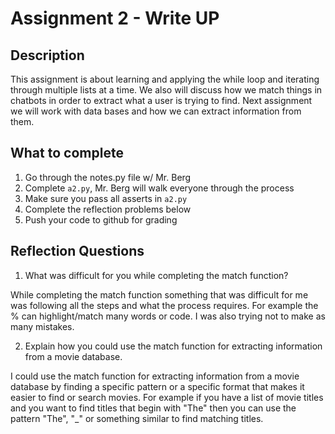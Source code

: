 # Assignment 2 - Write UP

## Description
This assignment is about learning and applying the while loop and iterating through multiple lists at a time.  We also will discuss how we match things in chatbots in order to extract what a user is trying to find.  Next assignment we will work with data bases and how we can extract information from them. 

## What to complete
1. Go through the notes.py file w/ Mr. Berg
2. Complete `a2.py`, Mr. Berg will walk everyone through the process
3. Make sure you pass all asserts in `a2.py`
4. Complete the reflection problems below
5. Push your code to github for grading

## Reflection Questions
1. What was difficult for you while completing the match function?

While completing the match function something that was difficult for me was 
following all the steps and what the process requires. For example the % can 
highlight/match many words or code. I was also trying not to make as many 
mistakes. 


2. Explain how you could use the match function for extracting information from a movie database.

I could use the match function for extracting information from a movie database 
by finding a specific pattern or a specific format that makes it easier to find or
search movies. For example if you have a list of movie titles and you want to find titles that begin with
"The" then you can use the pattern "The", "_" or something similar to find matching titles. 
